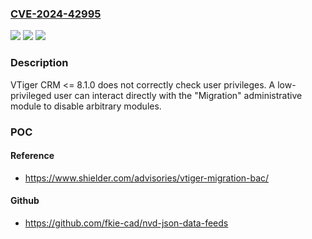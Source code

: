 ### [CVE-2024-42995](https://cve.mitre.org/cgi-bin/cvename.cgi?name=CVE-2024-42995)
![](https://img.shields.io/static/v1?label=Product&message=n%2Fa&color=blue)
![](https://img.shields.io/static/v1?label=Version&message=n%2Fa&color=blue)
![](https://img.shields.io/static/v1?label=Vulnerability&message=n%2Fa&color=brighgreen)

### Description

VTiger CRM <= 8.1.0 does not correctly check user privileges. A low-privileged user can interact directly with the "Migration" administrative module to disable arbitrary modules.

### POC

#### Reference
- https://www.shielder.com/advisories/vtiger-migration-bac/

#### Github
- https://github.com/fkie-cad/nvd-json-data-feeds

